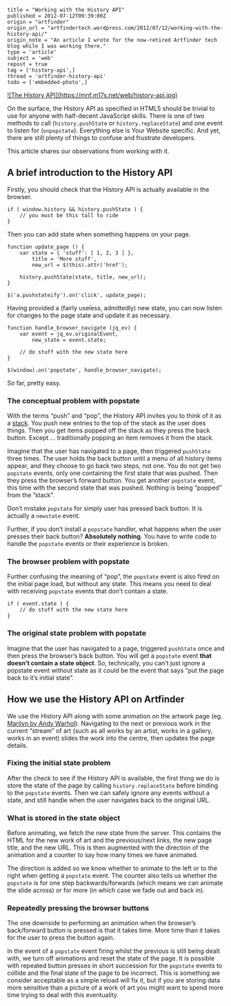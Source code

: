```
title = "Working with the History API"
published = 2012-07-12T09:39:00Z
origin = "artfinder"
origin_url = "artfindertech.wordpress.com/2012/07/12/working-with-the-history-api/"
origin_note = "An article I wrote for the now-retired Artfinder tech blog while I was working there."
type = 'article'
subject = 'web'
repost = true
tag = ['history-api',]
thread = 'artfinder-history-api'
todo = ['embedded-photo',]
```

<a href='/2012/06/22/the-history-api-yay'>
![The History API](https://mnf.m17s.net/web/history-api.jpg)
</a>

On the surface, the History API as specified in HTML5 should be trivial to use
for anyone with half-decent JavaScript skills. There is one of two methods to
call (`history.pushState` or `history.replaceState`) and one event to listen
for (`onpopstate`). Everything else is Your Website specific. And yet, there
are still plenty of things to confuse and frustrate developers.

This article shares our observations from working with it.


## A brief introduction to the History API

Firstly, you should check that the History API is actually available in the
browser.

    if ( window.history && history.pushState ) {
        // you must be this tall to ride
    }

Then you can add state when something happens on your page.

    function update_page () {
        var state = { 'stuff': [ 1, 2, 3 ] },
            title = 'More stuff',
            new_url = $(this).attr('href');
     
        history.pushState(state, title, new_url);
    }

    $('a.pushstateify').on('click', update_page);


Having provided a (fairly useless, admittedly) new state, you can now listen
for changes to the page state and update it as necessary.

    function handle_browser_navigate (jq_ev) {
        var event = jq_ev.originalEvent,
            new_state = event.state;

        // do stuff with the new state here
    }

    $(window).on('popstate', handle_browser_navigate);

So far, pretty easy.


### The conceptual problem with popstate

With the terms “push” and “pop”, the History API invites you to think of it as
a [stack][s]. You push new entries to the top of the stack as the user does
things. Then you get items popped off the stack as they press the back button.
Except … traditionally popping an item removes it from the stack.

Imagine that the user has navigated to a page, then triggered `pushState`
three times. The user holds the back button until a menu of all history items
appear, and they choose to go back two steps, not one. You do not get two
`popstate` events, only one containing the first state that was pushed. Then
they press the browser’s forward button. You get another `popstate` event,
this time with the second state that was pushed. Nothing is being “popped”
from the ”stack”.

Don’t mistake `popstate` for simply user has pressed back button. It is
actually a `newstate` event.

Further, if you don’t install a `popstate` handler, what happens when the user
presses their back button? **Absolutely nothing**. You have to write code to
handle the `popstate` events or their experience is broken.


### The browser problem with popstate

Further confusing the meaning of “pop”, the `popstate` event is also fired on
the initial page load, but without any state. This means you need to deal with
receiving `popstate` events that don’t contain a state.

    if ( event.state ) {
        // do stuff with the new state here
    }

### The original state problem with popstate

Imagine that the user has navigated to a page, triggered `pushState` once and
then press the browser’s back button. You will get a `popstate` event
**that doesn’t contain a state object**. So, technically, you can’t just
ignore a popstate event without state as it could be the event that says “put
the page back to it’s initial state”.


## How we use the History API on Artfinder

We use the History API along with some animation on the artwork page (eg.
[Marilyn by Andy Warhol][m]). Navigating to the next or previous work in the
current “stream” of art (such as all works by an artist, works in a gallery,
works in an event) slides the work into the centre, then updates the page
details.

### Fixing the initial state problem

After the check to see if the History API is available, the first thing we do
is store the state of the page by calling `history.replaceState` before
binding to the `popstate` events. Then we can safely ignore any events without
a state, and still handle when the user navigates back to the original URL.

### What is stored in the state object

Before animating, we fetch the new state from the server. This contains the
HTML for the new work of art and the previous/next links, the new page title,
and the new URL. This is then augmented with the direction of the animation
and a counter to say how many times we have animated.

The direction is added so we know whether to animate to the left or to the
right when getting a `popstate` event. The counter also tells us whether the
`popstate` is for one step backwards/forwards (which means we can animate the
slide across) or for more (in which case we fade out and back in).

### Repeatedly pressing the browser buttons

The one downside to performing an animation when the browser’s back/forward
button is pressed is that it takes time. More time than it takes for the user
to press the button again.

In the event of a `popstate` event firing whilst the previous is still being
dealt with, we turn off animations and reset the state of the page. It is
possible with repeated button presses in short succession for the `popstate`
events to collide and the final state of the page to be incorrect. This is
something we consider acceptable as a simple reload will fix it, but if you
are storing data more sensitive than a picture of a work of art you might want
to spend more time trying to deal with this eventuality.



[s]: https://web.archive.org/web/20120827010522/http://en.wikipedia.org/wiki/Stack_(abstract_data_type)
[m]: https://web.archive.org/web/20120827010522/http://www.artfinder.com/work/marilyn-andy-warhol/
